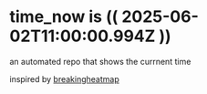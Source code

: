# time_now is (( 2025-06-02T11:00:00.994Z ))

an automated repo that shows the currnent time

inspired by [breakingheatmap](https://github.com/breakingheatmap/breakingheatmap)
